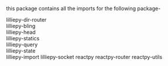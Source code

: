 this package contains all the imports for the following package-

lilliepy-dir-router  
lilliepy-bling  
lilliepy-head  
lilliepy-statics  
lilliepy-query  
lilliepy-state  
lilliepy-import
lilliepy-socket
reactpy
reactpy-router
reactpy-utils